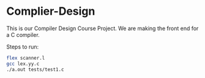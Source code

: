# Complier-Design
This is our Compiler Design Course Project. We are making the front end for a C compiler.

Steps to run:
```bash
flex scanner.l
gcc lex.yy.c
./a.out tests/test1.c
```
